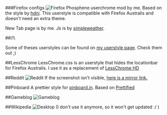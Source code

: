 ###Firefox configs
![Firefox](http://gniii.org/file/firefox.png)
Phosphene userchrome mod by me. Based on the style by [hdni](https://github.com/hdni/Phosphene).
This userstyle is compatible with Firefox Australis and doesn't need an extra theme.

New Tab page is by me. Js is by [simpleweather](http://simpleweatherjs.com/).

##/!\

Some of theses userstyles can be found on [my userstyle page](http://userstyles.org/users/88360). Check them out ;)

##LessChrome
LessChrome.css is an userstyle that hides the locationbar for Firefox Australis. I use it as a replacement of [LessChrome HD](https://addons.mozilla.org/fr/firefox/addon/prospector-lessChrome-HD/)

##Reddit
![Reddit](http://gniii.org/file/reddit.png)
If the screenshot isn't visible, [here is a mirror link.](http://gniii.org/file/reddit.png)

##Pinboard
A prettier style for [pinboard.in](http://pinboard.in).
Based on [Prettified](http://userstyles.org/styles/47400/pinboard-prettified)

##Gameblog
![Gameblog](http://gniii.org/file/gameblog.png)

##Wikipedia
![Desktop](http://gniii.org/file/ddg.png)
(I don't use it anymore, so it won't get updated :/ )

